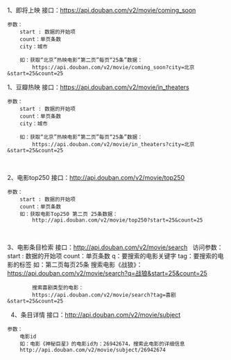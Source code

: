 1、即将上映
    接口：https://api.douban.com/v2/movie/coming_soon

    参数：
        start : 数据的开始项
        count：单页条数
        city：城市

        如：获取“北京”热映电影“第二页”每页“25条”数据：
            https://api.douban.com/v2/movie/coming_soon?city=北京&start=25&count=25

1、豆瓣热映
    接口：https://api.douban.com/v2/movie/in_theaters

    参数：
        start : 数据的开始项
        count：单页条数
        city：城市

        如：获取“北京”热映电影“第二页”每页“25条”数据：
            https://api.douban.com/v2/movie/in_theaters?city=北京&start=25&count=25

 

2、电影top250
    接口：http://api.douban.com/v2/movie/top250

    参数：
        start : 数据的开始项
        count：单页条数
        如：获取电影Top250 第二页 25条数据：
            http://api.douban.com/v2/movie/top250?start=25&count=25

 

3、电影条目检索
    接口：http://api.douban.com/v2/movie/search
        
    访问参数：
        start : 数据的开始项
        count：单页条数
        q：要搜索的电影关键字
        tag：要搜索的电影的标签
        如：第二页每页25条
            搜索电影《战狼》：
            https://api.douban.com/v2/movie/search?q=战狼&start=25&count=25

            搜索喜剧类型的电影：
            https://api.douban.com/v2/movie/search?tag=喜剧&start=25&count=25

 
4、条目详情
    接口：http://api.douban.com/v2/movie/subject

    参数：
        电影id
        如：电影《神秘巨星》的电影id为：26942674，搜索此电影的详细信息
        http://api.douban.com/v2/movie/subject/26942674